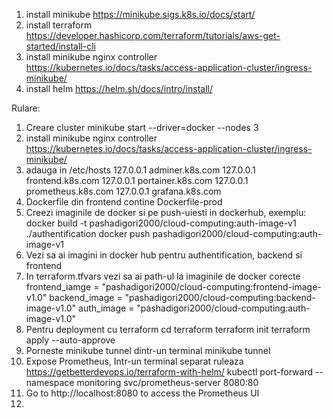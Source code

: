 1. install minikube https://minikube.sigs.k8s.io/docs/start/
2. install terraform  https://developer.hashicorp.com/terraform/tutorials/aws-get-started/install-cli
3. install minikube nginx controller https://kubernetes.io/docs/tasks/access-application-cluster/ingress-minikube/
4. install helm https://helm.sh/docs/intro/install/

Rulare:
1. Creare cluster
    minikube start --driver=docker --nodes 3 
2. install minikube nginx controller https://kubernetes.io/docs/tasks/access-application-cluster/ingress-minikube/
3. adauga in /etc/hosts
    127.0.0.1    adminer.k8s.com
    127.0.0.1    frontend.k8s.com
    127.0.0.1    portainer.k8s.com
    127.0.0.1    prometheus.k8s.com
    127.0.0.1    grafana.k8s.com
4. Dockerfile din frontend contine Dockerfile-prod 
5. Creezi imaginile de docker si pe push-uiesti in dockerhub, exemplu:
   docker build -t pashadigori2000/cloud-computing:auth-image-v1 ./authentification
   docker push pashadigori2000/cloud-computing:auth-image-v1
5. Vezi sa ai imagini in docker hub pentru authentification, backend si frontend 
6. In terraform.tfvars vezi sa ai path-ul la imaginile de docker corecte 
   frontend_iamge = "pashadigori2000/cloud-computing:frontend-image-v1.0"
   backend_image  = "pashadigori2000/cloud-computing:backend-image-v1.0"
   auth_image     = "pashadigori2000/cloud-computing:auth-image-v1.0"
7. Pentru deployment cu terraform
    cd terraform
    terraform init
    terraform apply --auto-approve
8. Porneste minikube tunnel dintr-un terminal
    minikube tunnel
9. Expose Prometheus, Intr-un terminal separat ruleaza https://getbetterdevops.io/terraform-with-helm/
    kubectl port-forward --namespace monitoring svc/prometheus-server 8080:80 
10. Go to http://localhost:8080 to access the Prometheus UI
11. 
    